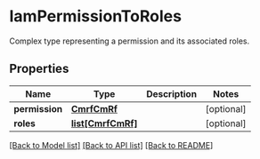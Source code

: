 # IamPermissionToRoles

Complex type representing a permission and its associated roles. 
## Properties
Name | Type | Description | Notes
------------ | ------------- | ------------- | -------------
**permission** | [**CmrfCmRf**](CmrfCmRf.md) |  | [optional] 
**roles** | [**list[CmrfCmRf]**](CmrfCmRf.md) |  | [optional] 

[[Back to Model list]](../README.md#documentation-for-models) [[Back to API list]](../README.md#documentation-for-api-endpoints) [[Back to README]](../README.md)


